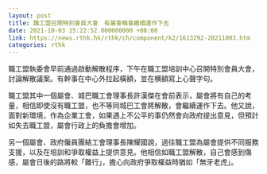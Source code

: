 ```yaml
---
layout: post
title: 職工盟召開特別會員大會　有屬會稱會繼續運作下去
date: 2021-10-03 15:22:52.000000000 +08:00
link: https://news.rthk.hk/rthk/ch/component/k2/1613292-20211003.htm
categories: rthk
---
```


職工盟執委會早前通過啟動解散程序，下午在職工盟培訓中心召開特別會員大會，討論解散議案。有幹事在中心外拉起橫額，並在横額寫上心聲字句。

職工盟其中一個屬會、城巴職工會理事長許漢傑在會前表示，屬會將有自己的考量，相信即使沒有職工盟，也不等同城巴工會將解散，會繼續運作下去。他又說，面對新環境，作為企業工會，如果遇上不公平的事仍然會向政府提出意見，但預計如失去職工盟，屬會行政上的負擔會增加。

另一個屬會、政府僱員團結工會理事長陳耀國說，過往職工盟為屬會提供不同服務支援，以及在培訓和爭取權益上提供意見。他相信如職工盟解散，自己會感到傷感，屬會日後的路將較「難行」，擔心向政府爭取權益時猶如「無牙老虎」。
